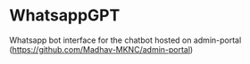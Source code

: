 # WhatsappGPT
Whatsapp bot interface for the chatbot hosted on admin-portal (https://github.com/Madhav-MKNC/admin-portal)

